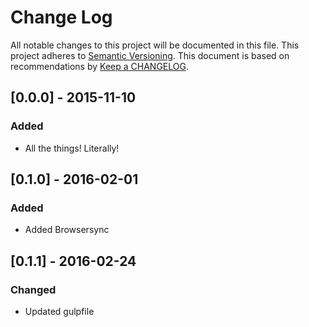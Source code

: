 
# Change Log
All notable changes to this project will be documented in this file.
This project adheres to [Semantic Versioning](http://semver.org/).
This document is based on recommendations by [Keep a CHANGELOG](http://keepachangelog.com/).

## [0.0.0] - 2015-11-10
### Added
- All the things! Literally!

## [0.1.0] - 2016-02-01
### Added
- Added Browsersync

## [0.1.1] - 2016-02-24
### Changed
- Updated gulpfile
